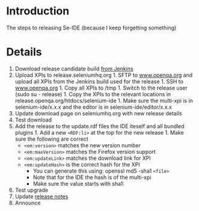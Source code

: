 # Introduction

The steps to releasing Se-IDE (because I keep forgetting something)


# Details

  1. Download release candidate build [from Jenkins](http://ci.seleniumhq.org:8080/job/IDE/lastSuccessfulBuild/artifact/)
  1. Upload XPIs to release.seleniumhq.org
    1. SFTP to www.openqa.org and upload all XPIs from the Jenkins build used for the release
    1. SSH to www.openqa.org
    1. Copy all XPIs to /tmp
    1. Switch to the release user (sudo su - release)
    1. Copy the XPIs to the relevant locations in release.openqa.org/htdocs/selenium-ide
    1. Make sure the multi-xpi is in selenium-ide/x.x.x and the editor is in selenium-ide/editor/x.x.x
  1. Update download page on seleniumhq.org with new release details
  1. Test download
  1. Add the release to the update.rdf files the IDE iteself and all bundled plugins
    1. Add a new `<RDF:li>` at the top for the new release
    1. Make sure the following are correct
      * `<em:version>` matches the new version number
      * `<em:maxVersion>` matches the Firefox version support
      * `<em:updateLink>` matches the download link for XPI
      * `<em:updateHash>` is the correct hash for the XPI
        * You can generate this using: openssl md5 -sha1 `<file>`
        * Note that for the IDE the hash is of the multi-xpi
        * Make sure the value starts with sha1:
  1. Test upgrade
  1. Update [release notes](http://code.google.com/p/selenium/wiki/SeIDEReleaseNotes)
  1. Announce